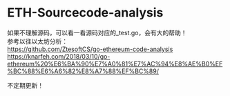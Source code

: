 # ETH-Sourcecode-analysis

如果不理解源码，可以看一看源码对应的_test.go，会有大的帮助！</br>
参考以往以太坊分析：</br>
https://github.com/ZtesoftCS/go-ethereum-code-analysis</br>
https://knarfeh.com/2018/03/10/go-ethereum%20%E6%BA%90%E7%A0%81%E7%AC%94%E8%AE%B0%EF%BC%88%E6%A6%82%E8%A7%88%EF%BC%89/

不定期更新！</br>
